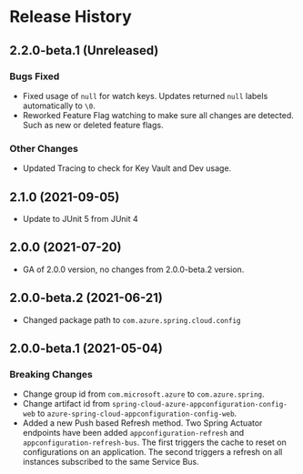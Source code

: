 # Release History

## 2.2.0-beta.1 (Unreleased)

### Bugs Fixed

* Fixed usage of `null` for watch keys. Updates returned `null` labels automatically to `\0`.
* Reworked Feature Flag watching to make sure all changes are detected. Such as new or deleted feature flags.

### Other Changes

* Updated Tracing to check for Key Vault and Dev usage.

## 2.1.0 (2021-09-05)

* Update to JUnit 5 from JUnit 4

## 2.0.0 (2021-07-20)

* GA of 2.0.0 version, no changes from 2.0.0-beta.2 version.

## 2.0.0-beta.2 (2021-06-21)
- Changed package path to `com.azure.spring.cloud.config`

## 2.0.0-beta.1 (2021-05-04)
### Breaking Changes
- Change group id from `com.microsoft.azure` to `com.azure.spring`.
- Change artifact id from `spring-cloud-azure-appconfiguration-config-web` to `azure-spring-cloud-appconfiguration-config-web`.
- Added a new Push based Refresh method. Two Spring Actuator endpoints have been added `appconfiguration-refresh` and `appconfiguration-refresh-bus`. The first triggers the cache to reset on configurations on an application. The second triggers a refresh on all instances subscribed to the same Service Bus.
